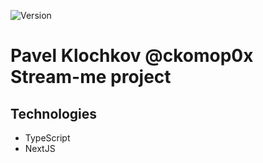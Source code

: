 ![Version](https://img.shields.io/badge/version-1.0.0-blue.svg?cacheSeconds=2592000)

# Pavel Klochkov @ckomop0x Stream-me project

## Technologies

- TypeScript
- NextJS
